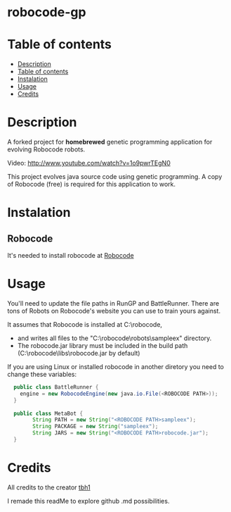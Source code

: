 # robocode-gp

Table of contents
=================

   * [Description](Description)
   * [Table of contents](Table_of_contents)
   * [Instalation](Instalation)
   * [Usage](Usage)
   * [Credits](Credits)



Description
===========

A forked project for **homebrewed** genetic programming application for evolving Robocode robots.

Video: http://www.youtube.com/watch?v=1o9pwrTEgN0

This project evolves java source code using genetic programming.
A copy of Robocode (free) is required for this application to work.


Instalation
===========

Robocode
--------

It's needed to install robocode at [Robocode](https://robocode.sourceforge.io/)

Usage
=====

 You'll need to update the file paths in RunGP and BattleRunner.
There are tons of Robots on Robocode's website you can use to train yours against.

It assumes that Robocode is installed at C:\robocode,
 * and writes all files to the "C:\robocode\robots\sampleex" directory.
 * The robocode.jar library must be included in the build path (C:\robocode\libs\robocode.jar by default)


If you are using Linux or installed robocode in another diretory you need to change these variables:

```java
  public class BattleRunner {
    engine = new RobocodeEngine(new java.io.File(<ROBOCODE PATH>));
  }
  
  public class MetaBot {
		String PATH = new String("<ROBOCODE PATH>sampleex");
		String PACKAGE = new String("sampleex");
		String JARS = new String("<ROBOCODE PATH>robocode.jar");
  }
```

Credits
=======

All credits to the creator 
[tbh1](https://github.com/tbh1)


I remade this readMe to explore github .md possibilities. 





